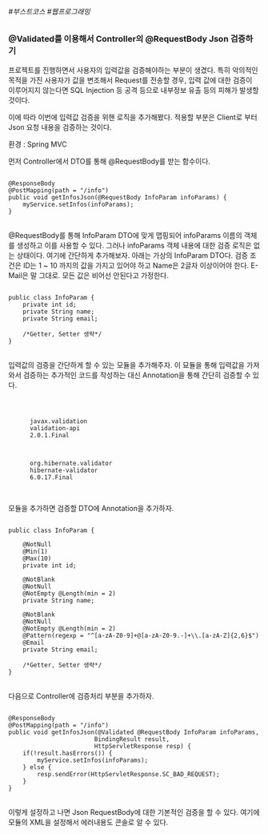 ###### #부스트코스 #웹프로그래밍


### @Validated를 이용해서 Controller의 @RequestBody Json 검증하기


프로젝트를 진행하면서 사용자의 입력값을 검증해야하는 부분이 생겼다. 특히 악의적인 목적을 가진 사용자가 값을 변조해서 Request를 전송할 경우, 입력 값에 대한 검증이 이루어지지 않는다면 SQL Injection 등 공격 등으로 내부정보 유출 등의 피해가 발생할 것이다.


이에 따라 이번에 입력값 검증을 위핸 로직을 추가해봤다. 적용할 부분은 Client로 부터 Json 요청 내용을 검증하는 것이다.


환경 : Spring MVC


먼저 Controller에서 DTO를 통해 @RequestBody를 받는 함수이다.
<pre>
<code>
@ResponseBody
@PostMapping(path = "/info")
public void getInfosJson(@RequestBody InfoParam infoParams) {
    myService.setInfos(infoParams);
}
</code>
</pre>


@RequestBody를 통해 InfoParam DTO에 맞게 맵핑되어 infoParams 이름의 객체를 생성하고 이를 사용할 수 있다. 그러나 infoParams 객체 내용에 대한 검증 로직은 없는 상태이다. 여기에 간단하게 추가해보자. 아래는 가상의 InfoParam DTO다. 검증 조건은 ID는 1 ~ 10 까지의 값을 가지고 있어야 하고 Name은 2글자 이상이어야 한다. E-Mail은 말 그대로. 모든 값은 비어선 안된다고 가정한다.
<pre>
<code>
public class InfoParam {
    private int id;
    private String name;
    private String email;
    
    /*Getter, Setter 생략*/
}
</code>
</pre>


입력값의 검증을 간단하게 할 수 있는 모듈을 추가해주자. 이 묘듈을 통해 입력값을 가져와서 검증하는 추가적인 코드를 작성하는 대신 Annotation을 통해 간단히 검증할 수 있다.
<pre>
<code>
	<!-- https://mvnrepository.com/artifact/javax.validation/validation-api -->
	<dependency>
      <groupId>javax.validation</groupId>
      <artifactId>validation-api</artifactId>
      <version>2.0.1.Final</version>
	</dependency>
	<!-- https://mvnrepository.com/artifact/org.hibernate.validator/hibernate-validator -->
	<dependency>
      <groupId>org.hibernate.validator</groupId>
      <artifactId>hibernate-validator</artifactId>
      <version>6.0.17.Final</version>
	</dependency>
</code>
</pre>


모듈을 추가하면 검증할 DTO에 Annotation을 추가하자.
<pre>
<code>
public class InfoParam {
    
    @NotNull
    @Min(1)
    @Max(10)
    private int id;
    
    @NotBlank
    @NotNull
    @NotEmpty @Length(min = 2)
    private String name;

    @NotBlank
    @NotNull
    @NotEmpty @Length(min = 2)
    @Pattern(regexp = "^[a-zA-Z0-9]+@[a-zA-Z0-9.-]+\\.[a-zA-Z]{2,6}$")
    @Email
    private String email;
    
    /*Getter, Setter 생략*/
}
</code>
</pre>


다음으로 Controller에 검증처리 부분을 추가하자.
<pre>
<code>
@ResponseBody
@PostMapping(path = "/info")
public void getInfosJson(@Validated @RequestBody InfoParam infoParams,
                        BindingResult result,
                        HttpServletResponse resp) {
    if(!result.hasErrors()) {
        myService.setInfos(infoParams);
    } else {
        resp.sendError(HttpServletResponse.SC_BAD_REQUEST);
    }
}
</code>
</pre>


이렇게 설정하고 나면 Json RequestBody에 대한 기본적인 검증을 할 수 있다. 여기에 모듈의 XML을 설정해서 에러내용도 콘솔로 알 수 있다.